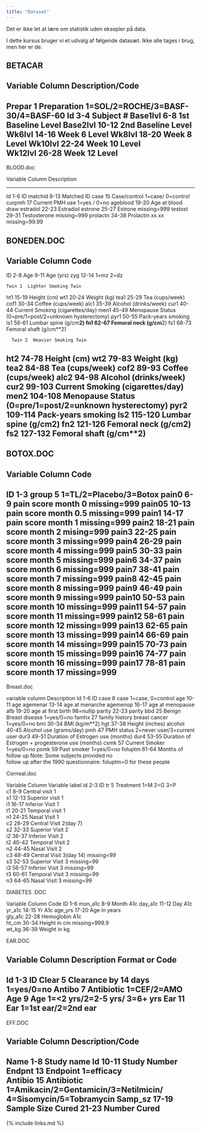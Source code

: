 ```yaml
---
title: "Datasæt"
---
```


Det er ikke let at lære om statistik uden eksepler på data. 

I dette kursus bruger vi et udvalg af følgende datasæt. Ikke alle tages i 
brug, men her er de.


BETACAR
---------------------------------------------------------------------
Variable            Column        Description/Code
---------------------------------------------------------------------
Prepar    		     1          Preparation 1=SOL/2=ROCHE/3=BASF-30/4=BASF-60
Id                   3-4          Subject #
Base1lvl    	   6-8          1st Baseline Level 
Base2lvl 		  10-12         2nd Baseline Level 
Wk6lvl 	        14-16         Week 6 Level
Wk8lvl	        18-20         Week 8 Level 
Wk10lvl		  22-24         Week 10 Level	
Wk12lvl	        26-28         Week 12 Level 
---------------------------------------------------------------------


BLOOD.doc

Variable                 Column                    Description
__________________________________________________________________
Id                             1-6                              ID
matchid                   8-13                            Matched ID
case                          15                               Case/control  1=case/ 0=control
curpmh                     17                               Current PMH use  1=yes / 0=no
ageblood                 19-20                           Age at blood draw
estradol                   22-23                           Estradiol
estrone                    25-27                           Estrone  missing=999
testost                     29-31                           Testosterone  missing=999
prolactn                  34-38                           Prolactin   xx.xx  missing=99.99


BONEDEN.DOC
---------------------------------------------------------------------
Variable    Column       Code
---------------------------------------------------------------------
ID           2-8
Age          9-11        Age (yrs)
zyg         12-14        1=mz 2=dz

    Twin 1  Lighter Smoking Twin

ht1         15-19        Height (cm)
wt1         20-24        Weight (kg)
tea1        25-29        Tea  (cups/week)
cof1        30-34        Coffee  (cups/week)
alc1        35-39        Alcohol  (drinks/week)
cur1        40-44        Current Smoking (cigarettes/day)
men1        45-49        Menopause Status (0=pre/1=post/2=unknown hysterectomy)
pyr1        50-55        Pack-years smoking
ls1         56-61        Lumbar spine (g/cm**2)
fn1         62-67        Femoral neck (g/cm**2)
fs1         68-73        Femoral shaft (g/cm**2)

      Twin 2  Heavier Smoking Twin

ht2         74-78        Height (cm)
wt2         79-83        Weight (kg)
tea2        84-88        Tea  (cups/week)
cof2        89-93        Coffee  (cups/week)
alc2        94-98        Alcohol  (drinks/week)
cur2        99-103       Current Smoking (cigarettes/day)
men2       104-108       Menopause Status (0=pre/1=post/2=unknown hysterectomy)
pyr2       109-114       Pack-years smoking
ls2        115-120       Lumbar spine (g/cm**2)
fn2        121-126       Femoral neck (g/cm**2)
fs2        127-132       Femoral shaft (g/cm**2)
---------------------------------------------------------------------

BOTOX.DOC
---------------------------------------------------------------------
Variable    Column       Code
---------------------------------------------------------------------
ID           1-3
group         5          1=TL/2=Placebo/3=Botox
pain0        6-9         pain score month 0  missing=999
pain05      10-13        pain score month 0.5  missing=999
pain1       14-17        pain score month 1  missing=999
pain2       18-21        pain score month 2  mising=999
pain3       22-25        pain score month 3  missing=999
pain4       26-29        pain score month 4  missing=999
pain5       30-33        pain score month 5  missing=999
pain6       34-37        pain score month 6  missing=999
pain7       38-41        pain score month 7  missing=999
pain8       42-45        pain score month 8  missing=999
pain9       46-49        pain score month 9  missing=999
pain10      50-53        pain score month 10  missing=999
pain11      54-57        pain score month 11  missing=999
pain12      58-61        pain score month 12  missing=999
pain13      62-65        pain score month 13  missing=999
pain14      66-69        pain score month 14  missing=999
pain15      70-73        pain score month 15  missing=999
pain16      74-77        pain score month 16  missing=999
pain17      78-81        pain score month 17  missing=999
---------------------------------------------------------------------

Breast.doc

variable    column    Description
Id           1-6      ID
case          8       case   1=case, 0=control
age          10-11    age
agemenar     13-14    age at menarche
agemenop     16-17    age at menopause
afb          19-20    age at first birth  98=nullip
parity       22-23    parity
bbd           25      Benign Breast disease  1=yes/0=no
famhx         27      family history breast cancer  1=yes/0=no
bmi          30-34    BMI (kg/m**2)
hgt          37-38    Height (inches)
alcohol      40-45    Alcohol use (grams/day)
pmh           47      PMH status  2=never user/3=current user
dur3         49-51    Duration of Estrogen use  (months)
dur4         53-55    Duration of Estrogen + progesterone use  (months)
csmk          57      Current Smoker 1=yes/0=no
psmk          59      Past smoker  1=yes/0=no
foluptm      61-64    Months of follow up Note: Some subjects provided no  
                      follow up after the 1990 questionnaire: foluptm=0 for
                      these people



  Corneal.doc

Variable   Column      Variable label
  id        2-3        ID
  tr         5         Treatment   1=M   2=G  3=P          
  c1        8-9        Central  visit 1                    
  s1       12-13       Superior visit 1                    
  i1       16-17       Inferior Visit 1                    
  t1       20-21       Temporal visit 1                    
  n1       24-25       Nasal Visit 1                       
  c2       28-29       Central Visit 2(day 7)              
  s2       32-33       Superior Visit 2                    
  i2       36-37       Inferior Visit 2                    
  t2       40-42       Temporal Visit 2                    
  n2       44-45       Nasal Visit 2                       
  c3       48-49       Central Visit 3(day 14)  missing=99             
  s3       52-53       Superior Visit 3  missing=99                  
  i3       56-57       Inferior Visit 3  missing=99                  
  t3       60-61       Temporal Visit 3  missing=99                  
  n3       64-65       Nasal Visit 3     missing=99   


DIABETES .DOC

Variable                      Column                      Code
ID                                 1-6
mon_a1c 	  	 8-9			Month A1c
day_a1c              	11-12                          Day A1c
yr_a1c                         14-15                          Yr A1c 
age_yrs                       17-20			Age in years	     
gly_a1c                       22-28                           Hemoglobin A1c                                     
ht_cm                          30-34                           Height in cm    missing=999.9        
wt_kg			36-39 	   		Weight in kg


EAR.DOC

Variable      Column         Description               Format or Code
-------------------------------------------------------------------------
 Id             1-3          ID
 Clear           5           Clearance by 14 days     1=yes/0=no
 Antibo          7           Antibiotic               1=CEF/2=AMO
 Age             9           Age                      1=<2 yrs/2=2-5 yrs/
                                                      3=6+ yrs
 Ear            11           Ear                      1=1st ear/2=2nd ear
------------------------------------------------------------------------


EFF.DOC

Variable             Column         Description/Code
---------------------------------------------------------------------------
Name                   1-8          Study name
Id                    10-11         Study Number 
Endpnt                 13           Endpoint  1=efficacy   
Antibio                15           Antibiotic                  
                                    1=Amikacin/2=Gentamicin/3=Netilmicin/
                                    4=Sisomycin/5=Tobramycin
Samp_sz               17-19         Sample Size 
Cured                 21-23         Number Cured 
---------------------------------------------------------------------------




{% include links.md %}

